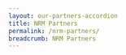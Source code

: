 ```yaml
---
layout: our-partners-accordion
title: NRM Partners
permalink: /nrm-partners/
breadcrumb: NRM Partners
---
```

